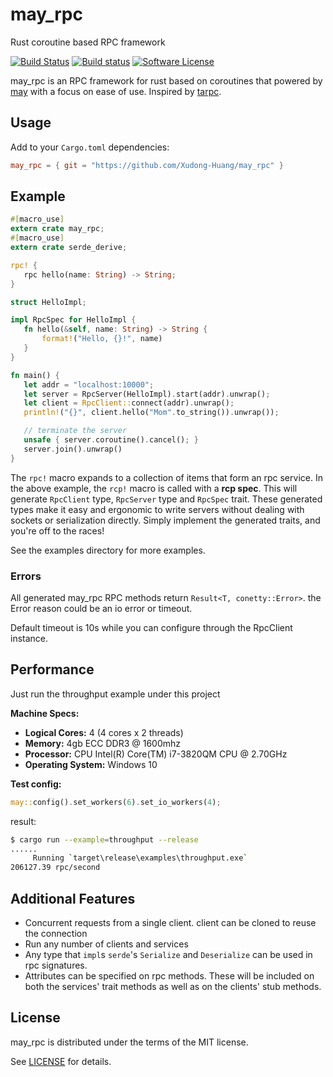 # may_rpc

Rust coroutine based RPC framework

[![Build Status](https://travis-ci.org/Xudong-Huang/may_rpc.svg?branch=master)](https://travis-ci.org/Xudong-Huang/may_rpc)
[![Build status](https://ci.appveyor.com/api/projects/status/a2y8e6f8h2r49l1d/branch/master?svg=true)](https://ci.appveyor.com/project/Xudong-Huang/may-rpc/branch/master)
[![Software License](https://img.shields.io/badge/license-MIT-brightgreen.svg)](LICENSE)

may_rpc is an RPC framework for rust based on coroutines that powered by [may](https://github.com/Xudong-Huang/may) with a focus on ease of use. Inspired by [tarpc](https://github.com/google/tarpc).

## Usage

Add to your `Cargo.toml` dependencies:

```toml
may_rpc = { git = "https://github.com/Xudong-Huang/may_rpc" }
```

## Example

```rust
#[macro_use]
extern crate may_rpc;
#[macro_use]
extern crate serde_derive;

rpc! {
   rpc hello(name: String) -> String;
}

struct HelloImpl;

impl RpcSpec for HelloImpl {
   fn hello(&self, name: String) -> String {
       format!("Hello, {}!", name)
   }
}

fn main() {
   let addr = "localhost:10000";
   let server = RpcServer(HelloImpl).start(addr).unwrap();
   let client = RpcClient::connect(addr).unwrap();
   println!("{}", client.hello("Mom".to_string()).unwrap());

   // terminate the server
   unsafe { server.coroutine().cancel(); }
   server.join().unwrap()
}
```

The `rpc!` macro expands to a collection of items that form an rpc service. In the above example, the `rcp!` macro is called with a **rcp spec**. This will generate `RpcClient` type, `RpcServer` type and `RpcSpec` trait. These generated types make it easy and ergonomic to write servers without dealing with sockets or serialization directly. Simply implement the generated traits, and you're off to the races! 

See the examples directory for more examples.

### Errors

All generated may_rpc RPC methods return `Result<T, conetty::Error>`. the Error reason could be an io error or timeout. 

Default timeout is 10s while you can configure through the RpcClient instance.

## Performance

Just run the throughput example under this project

**Machine Specs:**

  * **Logical Cores:** 4 (4 cores x 2 threads)
  * **Memory:** 4gb ECC DDR3 @ 1600mhz
  * **Processor:** CPU Intel(R) Core(TM) i7-3820QM CPU @ 2.70GHz
  * **Operating System:** Windows 10

**Test config:**
```rust
may::config().set_workers(6).set_io_workers(4);
```
result:

```sh
$ cargo run --example=throughput --release
......
     Running `target\release\examples\throughput.exe`
206127.39 rpc/second
```

## Additional Features

- Concurrent requests from a single client. client can be cloned to reuse the connection
- Run any number of clients and services
- Any type that `impl`s `serde`'s `Serialize` and `Deserialize` can be used in
  rpc signatures.
- Attributes can be specified on rpc methods. These will be included on both the
  services' trait methods as well as on the clients' stub methods.

## License

may_rpc is distributed under the terms of the MIT license.

See [LICENSE](LICENSE) for details.
